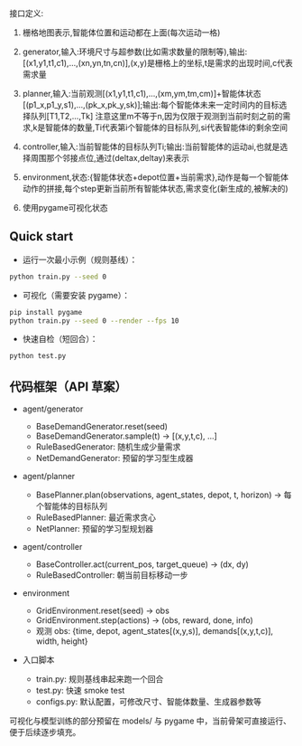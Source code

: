 接口定义:

1. 栅格地图表示,智能体位置和运动都在上面(每次运动一格)

2. generator,输入:环境尺寸与超参数(比如需求数量的限制等),输出:[(x1,y1,t1,c1),...,(xn,yn,tn,cn)],(x,y)是栅格上的坐标,t是需求的出现时间,c代表需求量

3. planner,输入:当前观测[(x1,y1,t1,c1),...,(xm,ym,tm,cm)]+智能体状态[(p1_x,p1_y,s1),...,(pk_x,pk_y,sk)];输出:每个智能体未来一定时间内的目标选择队列[T1,T2,...,Tk]
注意这里m不等于n,因为仅限于观测到当前时刻之前的需求,k是智能体的数量,Ti代表第i个智能体的目标队列,si代表智能体i的剩余空间

4. controller,输入:当前智能体的目标队列Ti;输出:当前智能体的运动ai,也就是选择周围那个邻接点位,通过(deltax,deltay)来表示

5. environment,状态:{智能体状态+depot位置+当前需求},动作是每一个智能体动作的拼接,每个step更新当前所有智能体状态,需求变化(新生成的,被解决的)

6. 使用pygame可视化状态

## Quick start

- 运行一次最小示例（规则基线）：

```bash
python train.py --seed 0
```

- 可视化（需要安装 pygame）：

```bash
pip install pygame
python train.py --seed 0 --render --fps 10
```

- 快速自检（短回合）：

```bash
python test.py
```

## 代码框架（API 草案）

- agent/generator
	- BaseDemandGenerator.reset(seed)
	- BaseDemandGenerator.sample(t) -> [(x,y,t,c), ...]
	- RuleBasedGenerator: 随机生成少量需求
	- NetDemandGenerator: 预留的学习型生成器

- agent/planner
	- BasePlanner.plan(observations, agent_states, depot, t, horizon) -> 每个智能体的目标队列
	- RuleBasedPlanner: 最近需求贪心
	- NetPlanner: 预留的学习型规划器

- agent/controller
	- BaseController.act(current_pos, target_queue) -> (dx, dy)
	- RuleBasedController: 朝当前目标移动一步

- environment
	- GridEnvironment.reset(seed) -> obs
	- GridEnvironment.step(actions) -> (obs, reward, done, info)
	- 观测 obs: {time, depot, agent_states[(x,y,s)], demands[(x,y,t,c)], width, height}

- 入口脚本
	- train.py: 规则基线串起来跑一个回合
	- test.py: 快速 smoke test
	- configs.py: 默认配置，可修改尺寸、智能体数量、生成器参数等

可视化与模型训练的部分预留在 models/ 与 pygame 中，当前骨架可直接运行、便于后续逐步填充。
